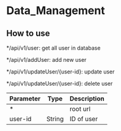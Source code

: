 # Data_Management

## How to use 
*/api/v1/user: get all user in database

*/api/v1/addUser: add new user

*/api/v1/updateUser/{user-id}: update user

*/api/v1/updateUser/{user-id}: delete user


|  Parameter | Type | Description |
| ------------- | ------------- | ------------- |
|  * |   |  root url  |
| user-id   | String  | ID of user |

